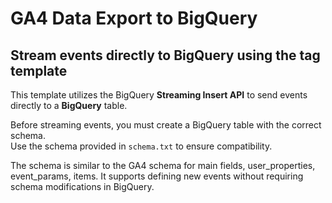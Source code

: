 # GA4 Data Export to BigQuery
## Stream events directly to BigQuery using the tag template

This template utilizes the BigQuery **Streaming Insert API** to send events directly to a **BigQuery** table.

Before streaming events, you must create a BigQuery table with the correct schema.<br>
Use the schema provided in `schema.txt` to ensure compatibility.

The schema is similar to the GA4 schema for main fields, user_properties, event_params, items.  It supports defining new events without requiring schema modifications in BigQuery.

<!-- Related blog post: -->